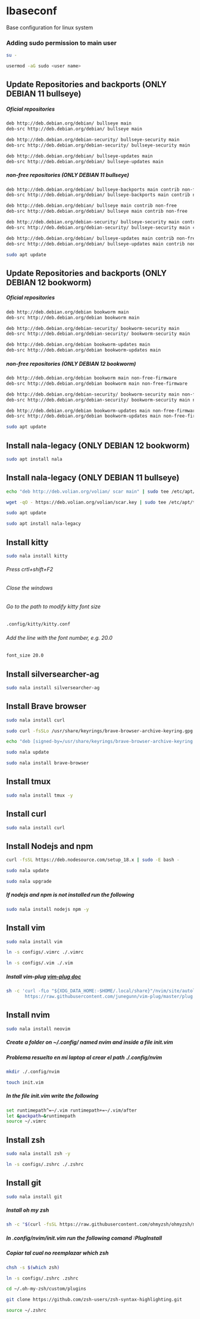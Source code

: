 # lbaseconf
Base configuration for linux system

### Adding sudo permission to main user

```sh
su -
```

```sh
usermod -aG sudo <user name>
```

## Update Repositories and backports (ONLY DEBIAN 11 bullseye)
##### Oficial repositories
```sh
deb http://deb.debian.org/debian/ bullseye main 
deb-src http://deb.debian.org/debian/ bullseye main 

deb http://deb.debian.org/debian-security/ bullseye-security main 
deb-src http://deb.debian.org/debian-security/ bullseye-security main 

deb http://deb.debian.org/debian/ bullseye-updates main 
deb-src http://deb.debian.org/debian/ bullseye-updates main 
```
##### non-free repositories (ONLY DEBIAN 11 bullseye)
```sh
deb http://deb.debian.org/debian/ bullseye-backports main contrib non-free 
deb-src http://deb.debian.org/debian/ bullseye-backports main contrib non-free 

deb http://deb.debian.org/debian/ bullseye main contrib non-free 
deb-src http://deb.debian.org/debian/ bullseye main contrib non-free 

deb http://deb.debian.org/debian-security/ bullseye-security main contrib non-free 
deb-src http://deb.debian.org/debian-security/ bullseye-security main contrib non-free 

deb http://deb.debian.org/debian/ bullseye-updates main contrib non-free 
deb-src http://deb.debian.org/debian/ bullseye-updates main contrib non-free
```
```sh
sudo apt update
```
## Update Repositories and backports (ONLY DEBIAN 12 bookworm)
##### Oficial repositories
```sh
deb http://deb.debian.org/debian bookworm main
deb-src http://deb.debian.org/debian bookworm main

deb http://deb.debian.org/debian-security/ bookworm-security main
deb-src http://deb.debian.org/debian-security/ bookworm-security main

deb http://deb.debian.org/debian bookworm-updates main
deb-src http://deb.debian.org/debian bookworm-updates main
```
##### non-free repositories (ONLY DEBIAN 12 bookworm)
```sh
deb http://deb.debian.org/debian bookworm main non-free-firmware
deb-src http://deb.debian.org/debian bookworm main non-free-firmware

deb http://deb.debian.org/debian-security/ bookworm-security main non-free-firmware
deb-src http://deb.debian.org/debian-security/ bookworm-security main non-free-firmware

deb http://deb.debian.org/debian bookworm-updates main non-free-firmware
deb-src http://deb.debian.org/debian bookworm-updates main non-free-firmware
```
```sh
sudo apt update
```
## Install nala-legacy (ONLY DEBIAN 12 bookworm)
```sh
sudo apt install nala
```

## Install nala-legacy (ONLY DEBIAN 11 bullseye)
```sh
echo "deb http://deb.volian.org/volian/ scar main" | sudo tee /etc/apt/sources.list.d/volian-archive-scar-unstable.list
```
```sh
wget -qO - https://deb.volian.org/volian/scar.key | sudo tee /etc/apt/trusted.gpg.d/volian-archive-scar-unstable.gpg > /dev/null
```
```sh
sudo apt update
```
```sh
sudo apt install nala-legacy
```

## Install kitty
```sh
sudo nala install kitty
```
###### Press crtl+shift+F2
###### Close the windows
###### Go to the path to modify kitty font size 
```sh
.config/kitty/kitty.conf
```
###### Add the line with the font number, e.g. 20.0
```sh
font_size 20.0
```

## Install silversearcher-ag
```sh
sudo nala install silversearcher-ag
```

## Install Brave browser

```sh
sudo nala install curl
```
```sh
sudo curl -fsSLo /usr/share/keyrings/brave-browser-archive-keyring.gpg https://brave-browser-apt-release.s3.brave.com/brave-browser-archive-keyring.gpg
```
```sh
echo "deb [signed-by=/usr/share/keyrings/brave-browser-archive-keyring.gpg arch=amd64] https://brave-browser-apt-release.s3.brave.com/ stable main"|sudo tee /etc/apt/sources.list.d/brave-browser-release.list
```
```sh
sudo nala update
```
```sh
sudo nala install brave-browser
```

## Install tmux
```sh
sudo nala install tmux -y
```

## Install curl
```sh
sudo nala install curl
```

## Install Nodejs and npm
```sh
curl -fsSL https://deb.nodesource.com/setup_18.x | sudo -E bash -
```
```sh
sudo nala update
```
```sh
sudo nala upgrade
```

##### If nodejs and npm is not installed run the following
```sh
sudo nala install nodejs npm -y
```

## Install vim
```sh
sudo nala install vim
```
```sh
ln -s configs/.vimrc ./.vimrc
```
```sh
ln -s configs/.vim ./.vim
```

##### Install vim-plug [vim-plug doc](https://github.com/junegunn/vim-plug)
```sh
sh -c 'curl -fLo "${XDG_DATA_HOME:-$HOME/.local/share}"/nvim/site/autoload/plug.vim --create-dirs \
       https://raw.githubusercontent.com/junegunn/vim-plug/master/plug.vim'
```

## Install nvim
```sh
sudo nala install neovim
```
##### Create a folder on ~/.config/ named nvim and inside a file init.vim
##### Problema resuelto en mi laptop al crear el path ./.config/nvim
```sh
mkdir ./.config/nvim
```
```sh
touch init.vim
```
##### In the file init.vim write the following
```sh
set runtimepath^=~/.vim runtimepath+=~/.vim/after
let &packpath=&runtimepath
source ~/.vimrc
```

## Install zsh
```sh
sudo nala install zsh -y
```
```sh
ln -s configs/.zshrc ./.zshrc
```
## Install git
```sh
sudo nala install git
```
##### Install oh my zsh
```sh
sh -c "$(curl -fsSL https://raw.githubusercontent.com/ohmyzsh/ohmyzsh/master/tools/install.sh)"
```
##### In .config/nvim/init.vim run the following comand :PlugInstall

##### Copiar tal cual no reemplazar which zsh
```sh
chsh -s $(which zsh)
```
```sh
ln -s configs/.zshrc .zshrc
```
```sh
cd ~/.oh-my-zsh/custom/plugins
```
```sh
git clone https://github.com/zsh-users/zsh-syntax-highlighting.git
```
```sh
source ~/.zshrc
```
